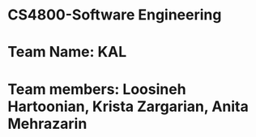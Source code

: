 # CS4800-Software Engineering
# Team Name: KAL
# Team members: Loosineh Hartoonian, Krista Zargarian, Anita Mehrazarin
